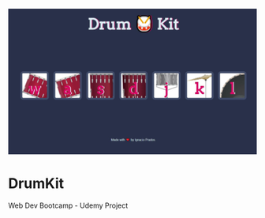 ![banner](https://raw.githubusercontent.com/IgnacioPrados/DrumKit/master/images/preview.JPG)
# DrumKit
Web Dev Bootcamp - Udemy Project
